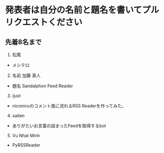 # 発表者は自分の名前と題名を書いてプルリクエストください
## 先着8名まで

1. 松尾
  - メシテロ
2. 名前 加藤 真人
  - 題名 Sandalphon Feed Reader
3. ijust
  - niconicoのコメント風に流れるRSS Readerを作ってみた。
4. saiten
  - ありがたいお言葉の詰まったFeedを取得するbot
5. Vu Nhat Minh  
  - PyRSSReader 
